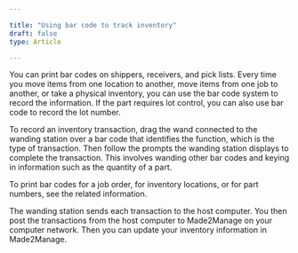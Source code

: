 ```yaml
---

title: "Using bar code to track inventory"
draft: false
type: Article

---
```


You can print bar codes on shippers, receivers, and pick lists. Every time you move items from one location to another, move items from one job to another, or take a physical inventory, you can use the bar code system to record the information. If the part requires lot control, you can also use bar code to record the lot number.

To record an inventory transaction, drag the wand connected to the wanding station over a bar code that identifies the function, which is the type of transaction. Then follow the prompts the wanding station displays to complete the transaction. This involves wanding other bar codes and keying in information such as the quantity of a part.

To print bar codes for a job order, for inventory locations, or for part numbers, see the related information. 

The wanding station sends each transaction to the host computer. You then post the transactions from the host computer to Made2Manage on your computer network. Then you can update your inventory information in Made2Manage.

​